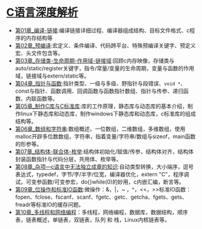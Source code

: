 # [C语言深度解析](https://edu.51cto.com/topic/1756.html)

+ [第01章_编译-链接](https://edu.51cto.com/course/10874.html):编译链接详细过程、编译器组成结构、目标文件格式、c程序的内存结构等
+ [第02章_预编译](https://edu.51cto.com/course/14241.html):宏定义、条件编译、代码跨平台、特殊预编译关键字、预定义宏、头文件包含等。
+ [第03章_存储类-生命周期-作用域-链接域](https://edu.51cto.com/course/14264.html):回顾c内存映像，存储类与auto/static/register关键字，指令/常量/变量的生命周期，变量与函数的作用域，链接域与extern/static等。
+ [第04章_指针与函数](https://edu.51cto.com/course/14967.html):指针类型、一级与多级、野指针与段错误、`void *`、const与指针、函数调用、回调函数与函数指针数组、指针与传参、递归函数、内联函数等。
+ [第05章_制作C库与C标准库](https://edu.51cto.com/course/15685.html):库的工作原理，静态库与动态库的基本介绍，制作linux下静态库和动态库，制作windows下静态库和动态库，c标准库的组成结构等。
+ [第06章_数组和字符串](https://edu.51cto.com/course/15123.html):数组概述，一位数组，二维数组，多维数组，使用malloc开辟多位数数组，字符串，指着变量/字符串/数组与sizeof，main函数的形参等。
+ [第07章_结构体-联合体-枚举](https://edu.51cto.com/course/15522.html):结构体初始化/赋值/传参，结构体对齐，结构体封装函数指针与代码分层，共用体、枚举等。
+ [第08章_杂项—c语言中无法独立成章的知识](https://edu.51cto.com/course/15550.html):自动类型转换，大小端序，逗号表达式，typedef，字节/字/半字/位宽，编译器优化，extern "C"，程序调试，可变参函数/可变参宏，do{}while(0)的妙用，c内嵌汇编，断言等。
+ [第09章_位操作和标准IO函数](https://edu.51cto.com/course/15577.html):微操作：&，|，~ ，^，<<，>>标准IO函数：fopen、fclose、fscanf、scanf、fgetc、getc、getcha、fgets、gets、freadr等标准IO的缓存问题。
+ [第10章_多线程和网络编程](https://edu.51cto.com/course/15643.html)：多线程，网络编程，数据库，数据结构，顺序表，链表概述，单链表，双链表，队列 和 栈，Linux内核链表等。
